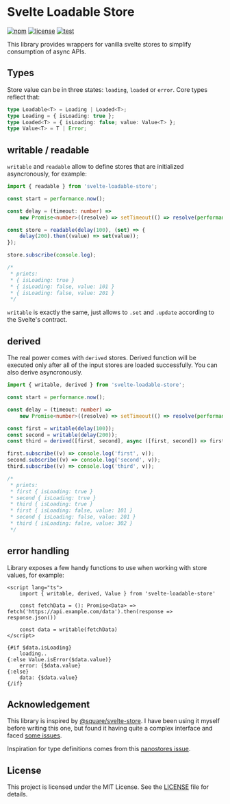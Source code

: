 # Svelte Loadable Store

[![npm](https://img.shields.io/npm/v/svelte-loadable-store)](https://www.npmjs.com/package/svelte-loadable-store)
[![license](https://img.shields.io/github/license/ngalaiko/svelte-loadable-store)](https://raw.githubusercontent.com/ngalaiko/svelte-loadable-store/master/LICENSE)
[![test](https://github.com/ngalaiko/svelte-loadable-store/actions/workflows/test.yaml/badge.svg)](https://github.com/ngalaiko/svelte-loadable-store/actions/workflows/test.yaml)

This library provides wrappers for vanilla svelte stores to simplify consumption of async APIs.

## Types

Store value can be in three states: `loading`, `loaded` or `error`. Core types reflect that:

```typescript
type Loadable<T> = Loading | Loaded<T>;
type Loading = { isLoading: true };
type Loaded<T> = { isLoading: false; value: Value<T> };
type Value<T> = T | Error;
```

## writable / readable

`writable` and `readable` allow to define stores that are initialized asyncronously, for example:

```typescript
import { readable } from 'svelte-loadable-store';

const start = performance.now();

const delay = (timeout: number) =>
	new Promise<number>((resolve) => setTimeout(() => resolve(performance.now() - start), timeout));

const store = readable(delay(100), (set) => {
	delay(200).then((value) => set(value));
});

store.subscribe(console.log);

/*
 * prints:
 * { isLoading: true }
 * { isLoading: false, value: 101 }
 * { isLoading: false, value: 201 }
 */
```

`writable` is exactly the same, just allows to `.set` and `.update` according to the Svelte's contract.

## derived

The real power comes with `derived` stores. Derived function will be executed only after all of the
input stores are loaded successfully. You can also derive asyncronously.

```typescript
import { writable, derived } from 'svelte-loadable-store';

const start = performance.now();

const delay = (timeout: number) =>
	new Promise<number>((resolve) => setTimeout(() => resolve(performance.now() - start), timeout));

const first = writable(delay(100));
const second = writable(delay(200));
const third = derived([first, second], async ([first, second]) => first + second);

first.subscribe((v) => console.log('first', v));
second.subscribe((v) => console.log('second', v));
third.subscribe((v) => console.log('third', v));

/*
 * prints:
 * first { isLoading: true }
 * second { isLoading: true }
 * third { isLoading: true }
 * first { isLoading: false, value: 101 }
 * second { isLoading: false, value: 201 }
 * third { isLoading: false, value: 302 }
 */
```

## error handling

Library exposes a few handy functions to use when working with store values, for example:

```svelte
<script lang="ts">
    import { writable, derived, Value } from 'svelte-loadable-store'

    const fetchData = (): Promise<Data> => fetch('https://api.example.com/data').then(response => response.json())

    const data = writable(fetchData)
</script>

{#if $data.isLoading}
    loading..
{:else Value.isError($data.value)}
    error: {$data.value}
{:else}
    data: {$data.value}
{/if}
```

## Acknowledgement

This library is inspired by [@square/svelte-store](https://github.com/square/svelte-store). I have been using it myself
before writing this one, but found it having quite a complex interface and faced [some issues](https://github.com/square/svelte-store/issues/61).

Inspiration for type definitions comes from this [nanostores issue](https://github.com/orgs/nanostores/discussions/150).

## License

This project is licensed under the MIT License. See the [LICENSE](LICENSE) file for details.
